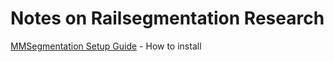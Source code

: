 # Notes on Railsegmentation Research

[MMSegmentation Setup Guide](/mmsegmentation/Setup.md) - How to install